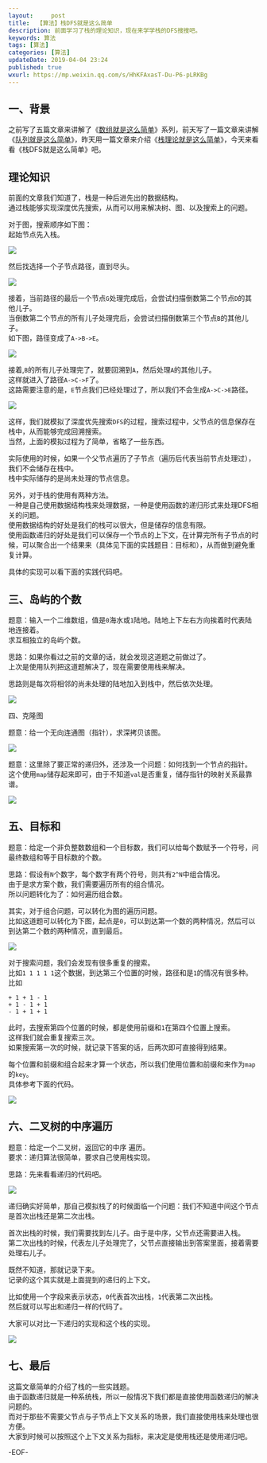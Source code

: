 ```yaml
---   
layout:     post  
title:  【算法】栈DFS就是这么简单  
description: 前面学习了栈的理论知识，现在来学学栈的DFS搜搜吧。  
keywords: 算法  
tags: [算法]    
categories: [算法]  
updateDate: 2019-04-04 23:24   
published: true 
wxurl: https://mp.weixin.qq.com/s/HhKFAxasT-Du-P6-pLRKBg  
---  
```



## 一、背景  


之前写了五篇文章来讲解了《[数组就是这么简单](https://mp.weixin.qq.com/s/n_B38CXxmvsOl7FZxyPKgA)》系列，前天写了一篇文章来讲解《[队列就是这么简单](https://mp.weixin.qq.com/s/n_B38CXxmvsOl7FZxyPKgA)》，昨天用一篇文章来介绍《[栈理论就是这么简单](https://mp.weixin.qq.com/s/natRB_8e8sSPnkOgxDR8jg)》，今天来看看《栈DFS就是这么简单》吧。


## 理论知识  


前面的文章我们知道了，栈是一种后进先出的数据结构。  
通过栈能够实现深度优先搜索，从而可以用来解决树、图、以及搜索上的问题。  


对于图，搜索顺序如下图：  
起始节点先入栈。  


![](https://res2019.tiankonguse.com/images/2019/04/leetcode-stack-dfs-001.png)  


然后找选择一个子节点路径，直到尽头。  


![](https://res2019.tiankonguse.com/images/2019/04/leetcode-stack-dfs-002.png)  


接着，当前路径的最后一个节点`G`处理完成后，会尝试扫描倒数第二个节点`D`的其他儿子。  
当倒数第二个节点的所有儿子处理完后，会尝试扫描倒数第三个节点`B`的其他儿子。  
如下图，路径变成了`A->B->E`。  


![](https://res2019.tiankonguse.com/images/2019/04/leetcode-stack-dfs-003.png)  


接着,`B`的所有儿子处理完了，就要回溯到`A`，然后处理`A`的其他儿子。  
这样就进入了路径`A->C->F`了。  
这路需要注意的是，`E`节点我们已经处理过了，所以我们不会生成`A->C->E`路径。  


![](https://res2019.tiankonguse.com/images/2019/04/leetcode-stack-dfs-004.png)  


这样，我们就模拟了深度优先搜索`DFS`的过程，搜索过程中，父节点的信息保存在栈中，从而能够完成回溯搜索。  
当然，上面的模拟过程为了简单，省略了一些东西。  


实际使用的时候，如果一个父节点遍历了子节点（遍历后代表当前节点处理过），我们不会储存在栈中。  
栈中实际储存的是尚未处理的节点信息。  


另外，对于栈的使用有两种方法。  
一种是自己使用数据结构栈来处理数据，一种是使用函数的递归形式来处理DFS相关的问题。  
使用数据结构的好处是我们的栈可以很大，但是储存的信息有限。  
使用函数递归的好处是我们可以保存一个节点的上下文，在计算完所有子节点的时候，可以聚合出一个结果来（具体见下面的实践题目：目标和），从而做到避免重复计算。  


具体的实现可以看下面的实践代码吧。  


## 三、岛屿的个数  


题意：输入一个二维数组，值是`0`海水或`1`陆地。陆地上下左右方向挨着时代表陆地连接着。  
求互相独立的岛屿个数。  


思路：如果你看过之前的文章的话，就会发现这道题之前做过了。  
上次是使用队列把这道题解决了，现在需要使用栈来解决。  


思路则是每次将相邻的尚未处理的陆地加入到栈中，然后依次处理。  


![](https://res2019.tiankonguse.com/images/2019/04/leetcode-stack-dfs-005.png)  


四、克隆图  


题意：给一个无向连通图（指针），求深拷贝该图。  


![](https://res2019.tiankonguse.com/images/2019/04/leetcode-stack-dfs-006.png)  


题意：这里除了要正常的递归外，还涉及一个问题：如何找到一个节点的指针。  
这个使用`map`储存起来即可，由于不知道`val`是否重复，储存指针的映射关系最靠谱。  


![](https://res2019.tiankonguse.com/images/2019/04/leetcode-stack-dfs-007.png)  


## 五、目标和  

题意：给定一个非负整数数组和一个目标数，我们可以给每个数赋予一个符号，问最终数组和等于目标数的个数。  



思路：假设有`N`个数字，每个数字有两个符号，则共有`2^N`中组合情况。  
由于是求方案个数，我们需要遍历所有的组合情况。  
所以问题转化为了：如何遍历组合数。  


其实，对于组合问题，可以转化为图的遍历问题。  
比如这道题可以转化为下图，起点是`0`，可以到达第一个数的两种情况，然后可以到达第二个数的两种情况，直到最后。  


![](https://res2019.tiankonguse.com/images/2019/04/leetcode-stack-dfs-008.png)  


对于搜索问题，我们会发现有很多重复的搜索。  
比如`1 1 1 1 1`这个数据，到达第三个位置的时候，路径和是`1`的情况有很多种。  
比如  


```
+ 1 + 1 - 1
+ 1 - 1 + 1
- 1 + 1 + 1
```

此时，去搜索第四个位置的时候，都是使用前缀和`1`在第四个位置上搜索。  
这样我们就会重复搜索三次。  
如果搜索第一次的时候，就记录下答案的话，后两次即可直接得到结果。  


每个位置和前缀和组合起来才算一个状态，所以我们使用位置和前缀和来作为`map`的`key`。  
具体参考下面的代码。  


![](https://res2019.tiankonguse.com/images/2019/04/leetcode-stack-dfs-009.png)  


## 六、二叉树的中序遍历  


题意：给定一个二叉树，返回它的中序 遍历。  
要求：递归算法很简单，要求自己使用栈实现。  


思路：先来看看递归的代码吧。  


![](https://res2019.tiankonguse.com/images/2019/04/leetcode-stack-dfs-010.png)  


递归确实好简单，那自己模拟栈了的时候面临一个问题：我们不知道中间这个节点是首次出栈还是第二次出栈。  


首次出栈的时候，我们需要找到左儿子。由于是中序，父节点还需要进入栈。  
第二次出栈的时候，代表左儿子处理完了，父节点直接输出到答案里面，接着需要处理右儿子。  


既然不知道，那就记录下来。  
记录的这个其实就是上面提到的递归的上下文。  


比如使用一个字段来表示状态，`0`代表首次出栈，`1`代表第二次出栈。  
然后就可以写出和递归一样的代码了。  


大家可以对比一下递归的实现和这个栈的实现。  


![](https://res2019.tiankonguse.com/images/2019/04/leetcode-stack-dfs-011.png)  



## 七、最后  


这篇文章简单的介绍了栈的一些实践题。  
由于函数递归就是一种系统栈，所以一般情况下我们都是直接使用函数递归的解决问题的。  
而对于那些不需要父节点与子节点上下文关系的场景，我们直接使用栈来处理也很方便。  
大家到时候可以按照这个上下文关系为指标，来决定是使用栈还是使用递归吧。  


-EOF-  


